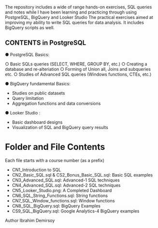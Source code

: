 The repository includes a wide of range hands-on exercises, SQL queries and notes while I have been learning and practicing through using PostgreSQL, BigQuery and Looker Studio
The practical exercises aimed at improving my ability to write SQL queries for data analysis. It includes BigQuery scripts as well.

## **CONTENTS in PostgreSQL**

● PostgreSQL Basics:

   ○  Basic SQLs queries (SELECT, WHERE, GROUP BY, etc.)
   ○  Creating a database and re-alteriation
   ○  Forming of Union all, Joins and subqueries etc.
   ○  Studies of Advanced SQL queries (Windows functions, CTEs, etc.)

● BigQuery fundamental Basics:
-  Studies on public datasets 
-  Query limitation
-  Aggregation functions and data conversions

● Looker Studio :
- Basic dashboard designs
- Visualization of SQL and BigQuery query results

# **Folder and File Contents**
 Each file starts with a course number (as a prefix) 

- CN1_Introduction to SQL
- CN2_Basic_SQL.sql & CS2_Bonus_Basic_SQL.sql: Basic SQL examples
- CN3_Advanced_SQL.sql: Advanced-1 SQL techniques
- CN4_Advanced_SQL.sql: Advanced-2 SQL techniques
- CN5_Looker_Studio.png: A Completed Dashboard
- CN6_SQL_String_Functions.sql: String functions
- CN7_SQL_Window_functions.sql: Window functions
- CN8_SQL_BigQuery.sql: BigQuery Examples 
- CS9_SQL_BigQuery.sql: Google Analytics-4 BigQuery examples


Author 
 Ibrahim Demirsoy


